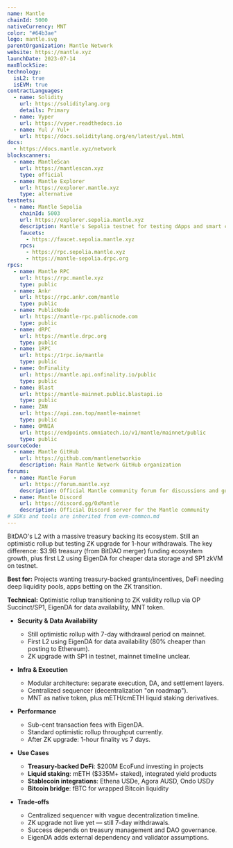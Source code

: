 ```yaml
---
name: Mantle
chainId: 5000
nativeCurrency: MNT
color: "#64b3ae"
logo: mantle.svg
parentOrganization: Mantle Network
website: https://mantle.xyz
launchDate: 2023-07-14
maxBlockSize: 
technology:
  isL2: true
  isEVM: true
contractLanguages:
  - name: Solidity
    url: https://soliditylang.org
    details: Primary
  - name: Vyper
    url: https://vyper.readthedocs.io
  - name: Yul / Yul+
    url: https://docs.soliditylang.org/en/latest/yul.html
docs:
  - https://docs.mantle.xyz/network
blockscanners:
  - name: MantleScan
    url: https://mantlescan.xyz
    type: official
  - name: Mantle Explorer
    url: https://explorer.mantle.xyz
    type: alternative
testnets:
  - name: Mantle Sepolia
    chainId: 5003
    url: https://explorer.sepolia.mantle.xyz
    description: Mantle's Sepolia testnet for testing dApps and smart contracts with fast confirmations.
    faucets:
      - https://faucet.sepolia.mantle.xyz
    rpcs:
      - https://rpc.sepolia.mantle.xyz
      - https://mantle-sepolia.drpc.org
rpcs:
  - name: Mantle RPC
    url: https://rpc.mantle.xyz
    type: public
  - name: Ankr
    url: https://rpc.ankr.com/mantle
    type: public
  - name: PublicNode
    url: https://mantle-rpc.publicnode.com
    type: public
  - name: dRPC
    url: https://mantle.drpc.org
    type: public
  - name: 1RPC
    url: https://1rpc.io/mantle
    type: public
  - name: OnFinality
    url: https://mantle.api.onfinality.io/public
    type: public
  - name: Blast
    url: https://mantle-mainnet.public.blastapi.io
    type: public
  - name: ZAN
    url: https://api.zan.top/mantle-mainnet
    type: public
  - name: OMNIA
    url: https://endpoints.omniatech.io/v1/mantle/mainnet/public
    type: public
sourceCode:
  - name: Mantle GitHub
    url: https://github.com/mantlenetworkio
    description: Main Mantle Network GitHub organization
forums:
  - name: Mantle Forum
    url: https://forum.mantle.xyz
    description: Official Mantle community forum for discussions and governance
  - name: Mantle Discord
    url: https://discord.gg/0xMantle
    description: Official Discord server for the Mantle community
# SDKs and tools are inherited from evm-common.md
---
```


BitDAO's L2 with a massive treasury backing its ecosystem. Still an optimistic rollup but testing ZK upgrade for 1-hour withdrawals.
The key difference: $3.9B treasury (from BitDAO merger) funding ecosystem growth, plus first L2 using EigenDA for cheaper data storage and SP1 zkVM on testnet.

**Best for:** Projects wanting treasury-backed grants/incentives, DeFi needing deep liquidity pools, apps betting on the ZK transition.

**Technical:** Optimistic rollup transitioning to ZK validity rollup via OP Succinct/SP1, EigenDA for data availability, MNT token.

- **Security & Data Availability**  
  - Still optimistic rollup with 7-day withdrawal period on mainnet.  
  - First L2 using EigenDA for data availability (80% cheaper than posting to Ethereum).  
  - ZK upgrade with SP1 in testnet, mainnet timeline unclear.

- **Infra & Execution**  
  - Modular architecture: separate execution, DA, and settlement layers.  
  - Centralized sequencer (decentralization "on roadmap").  
  - MNT as native token, plus mETH/cmETH liquid staking derivatives.

- **Performance**  
  - Sub-cent transaction fees with EigenDA.  
  - Standard optimistic rollup throughput currently.  
  - After ZK upgrade: 1-hour finality vs 7 days.

- **Use Cases**  
  - **Treasury-backed DeFi**: $200M EcoFund investing in projects
  - **Liquid staking**: mETH ($335M+ staked), integrated yield products
  - **Stablecoin integrations**: Ethena USDe, Agora AUSD, Ondo USDy
  - **Bitcoin bridge**: fBTC for wrapped Bitcoin liquidity

- **Trade-offs**  
  - Centralized sequencer with vague decentralization timeline.  
  - ZK upgrade not live yet — still 7-day withdrawals.  
  - Success depends on treasury management and DAO governance.  
  - EigenDA adds external dependency and validator assumptions.